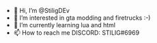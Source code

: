 - 👋 Hi, I’m @StiligDEv
- 👀 I’m interested in gta modding and firetrucks :-)
- 🌱 I’m currently learning lua and html
- 📫 How to reach me DISCORD: STILIG#6969

